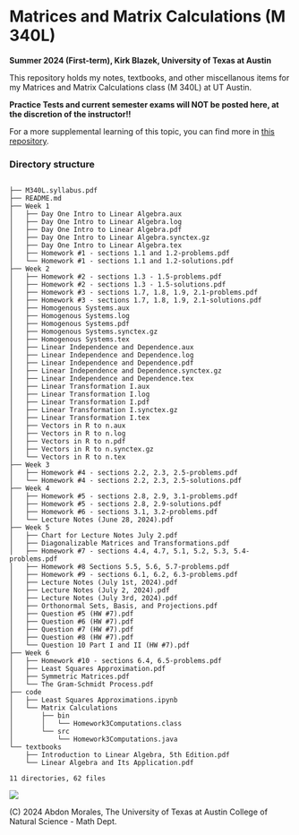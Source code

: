 # Matrices and Matrix Calculations (M 340L)
**Summer 2024 (First-term), Kirk Blazek, University of Texas at Austin**

This repository holds my notes, textbooks, and other miscellanous items for my Matrices and Matrix Calculations class (M 340L) at UT Austin.

**Practice Tests and current semester exams will NOT be posted here, at the discretion of the instructor!!**

For a more supplemental learning of this topic, you can find more in [this repository](https://github.com/abdonmorales/lin-alg).


### Directory structure
```

├── M340L.syllabus.pdf
├── README.md
├── Week 1
│   ├── Day One Intro to Linear Algebra.aux
│   ├── Day One Intro to Linear Algebra.log
│   ├── Day One Intro to Linear Algebra.pdf
│   ├── Day One Intro to Linear Algebra.synctex.gz
│   ├── Day One Intro to Linear Algebra.tex
│   ├── Homework #1 - sections 1.1 and 1.2-problems.pdf
│   └── Homework #1 - sections 1.1 and 1.2-solutions.pdf
├── Week 2
│   ├── Homework #2 - sections 1.3 - 1.5-problems.pdf
│   ├── Homework #2 - sections 1.3 - 1.5-solutions.pdf
│   ├── Homework #3 - sections 1.7, 1.8, 1.9, 2.1-problems.pdf
│   ├── Homework #3 - sections 1.7, 1.8, 1.9, 2.1-solutions.pdf
│   ├── Homogenous Systems.aux
│   ├── Homogenous Systems.log
│   ├── Homogenous Systems.pdf
│   ├── Homogenous Systems.synctex.gz
│   ├── Homogenous Systems.tex
│   ├── Linear Independence and Dependence.aux
│   ├── Linear Independence and Dependence.log
│   ├── Linear Independence and Dependence.pdf
│   ├── Linear Independence and Dependence.synctex.gz
│   ├── Linear Independence and Dependence.tex
│   ├── Linear Transformation I.aux
│   ├── Linear Transformation I.log
│   ├── Linear Transformation I.pdf
│   ├── Linear Transformation I.synctex.gz
│   ├── Linear Transformation I.tex
│   ├── Vectors in R to n.aux
│   ├── Vectors in R to n.log
│   ├── Vectors in R to n.pdf
│   ├── Vectors in R to n.synctex.gz
│   └── Vectors in R to n.tex
├── Week 3
│   ├── Homework #4 - sections 2.2, 2.3, 2.5-problems.pdf
│   └── Homework #4 - sections 2.2, 2.3, 2.5-solutions.pdf
├── Week 4
│   ├── Homework #5 - sections 2.8, 2.9, 3.1-problems.pdf
│   ├── Homework #5 - sections 2.8, 2.9-solutions.pdf
│   ├── Homework #6 - sections 3.1, 3.2-problems.pdf
│   └── Lecture Notes (June 28, 2024).pdf
├── Week 5
│   ├── Chart for Lecture Notes July 2.pdf
│   ├── Diagonalizable Matrices and Transformations.pdf
│   ├── Homework #7 - sections 4.4, 4.7, 5.1, 5.2, 5.3, 5.4-problems.pdf
│   ├── Homework #8 Sections 5.5, 5.6, 5.7-problems.pdf
│   ├── Homework #9 - sections 6.1, 6.2, 6.3-problems.pdf
│   ├── Lecture Notes (July 1st, 2024).pdf
│   ├── Lecture Notes (July 2, 2024).pdf
│   ├── Lecture Notes (July 3rd, 2024).pdf
│   ├── Orthonormal Sets, Basis, and Projections.pdf
│   ├── Question #5 (HW #7).pdf
│   ├── Question #6 (HW #7).pdf
│   ├── Question #7 (HW #7).pdf
│   ├── Question #8 (HW #7).pdf
│   └── Question 10 Part I and II (HW #7).pdf
├── Week 6
│   ├── Homework #10 - sections 6.4, 6.5-problems.pdf
│   ├── Least Squares Approximation.pdf
│   ├── Symmetric Matrices.pdf
│   └── The Gram-Schmidt Process.pdf
├── code
│   ├── Least Squares Approximations.ipynb
│   └── Matrix Calculations
│       ├── bin
│       │   └── Homework3Computations.class
│       └── src
│           └── Homework3Computations.java
└── textbooks
    ├── Introduction to Linear Algebra, 5th Edition.pdf
    └── Linear Algebra and Its Application.pdf

11 directories, 62 files
```

<image src="M340L.syllabus.pdf">

(C) 2024 Abdon Morales, The University of Texas at Austin College of Natural Science - Math Dept.
